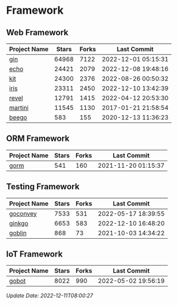 # Framework

## Web Framework
| Project Name | Stars | Forks | Last Commit |
| ------------ | ----- | ----- | ----------- |
| [gin](https://github.com/gin-gonic/gin) | 64968 | 7122 | 2022-12-01 05:15:31 |
| [echo](https://github.com/labstack/echo) | 24421 | 2079 | 2022-12-08 19:48:16 |
| [kit](https://github.com/go-kit/kit) | 24300 | 2376 | 2022-08-26 00:50:32 |
| [iris](https://github.com/kataras/iris) | 23311 | 2450 | 2022-12-10 13:42:39 |
| [revel](https://github.com/revel/revel) | 12791 | 1415 | 2022-04-12 20:53:30 |
| [martini](https://github.com/go-martini/martini) | 11545 | 1130 | 2017-01-21 21:58:54 |
| [beego](https://github.com/astaxie/beego) | 583 | 155 | 2020-12-13 11:36:23 |

## ORM Framework
| Project Name | Stars | Forks | Last Commit |
| ------------ | ----- | ----- | ----------- |
| [gorm](https://github.com/jinzhu/gorm) | 541 | 160 | 2021-11-20 01:15:37 |

## Testing Framework
| Project Name | Stars | Forks | Last Commit |
| ------------ | ----- | ----- | ----------- |
| [goconvey](https://github.com/smartystreets/goconvey) | 7533 | 531 | 2022-05-17 18:39:55 |
| [ginkgo](https://github.com/onsi/ginkgo) | 6653 | 583 | 2022-12-10 16:48:20 |
| [goblin](https://github.com/franela/goblin) | 868 | 73 | 2021-10-03 14:34:22 |

## IoT Framework
| Project Name | Stars | Forks | Last Commit |
| ------------ | ----- | ----- | ----------- |
| [gobot](https://github.com/hybridgroup/gobot) | 8022 | 990 | 2022-05-02 19:56:19 |

*Update Date: 2022-12-11T08:00:27*